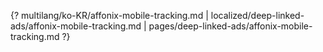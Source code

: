 {? multilang/ko-KR/affonix-mobile-tracking.md | localized/deep-linked-ads/affonix-mobile-tracking.md | pages/deep-linked-ads/affonix-mobile-tracking.md ?}
